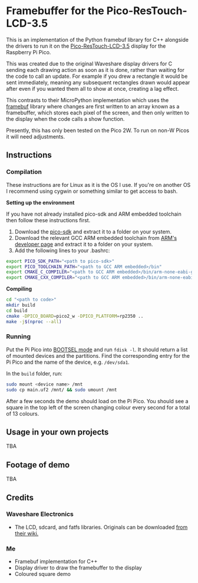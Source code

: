 # **Framebuffer for the Pico-ResTouch-LCD-3.5**

This is an implementation of the Python framebuf library for C++ alongside the drivers to run it on the <a href="https://www.waveshare.com/wiki/Pico-ResTouch-LCD-3.5">Pico-ResTouch-LCD-3.5</a> display for the Raspberry Pi Pico.

This was created due to the original Waveshare display drivers for C sending each drawing action as soon as it is done, rather than waiting for the code to call an update. For example if you drew a rectangle it would be sent immediately, meaning any subsequent rectangles drawn would appear after even if you wanted them all to show at once, creating a lag effect. 

This contrasts to their MicroPython implementation which uses the <a href="https://docs.micropython.org/en/latest/library/framebuf.html">framebuf</a> library where changes are first written to an array known as a framebuffer, which stores each pixel of the screen, and then only written to the display when the code calls a show function.

Presently, this has only been tested on the Pico 2W. To run on non-W Picos it will need adjustments.

## **Instructions**

### **Compilation**

These instructions are for Linux as it is the OS I use. If you're on another OS I recommend using cygwin or something similar to get access to bash.

**Setting up the environment**

If you have not already installed pico-sdk and ARM embedded toolchain then follow these instructions first.

1. Download the <a href="https://github.com/raspberrypi/pico-sdk">pico-sdk</a> and extract it to a folder on your system.
2. Download the relevant GCC ARM embedded toolchain from <a href="https://developer.arm.com/downloads/-/gnu-rm">ARM's developer page</a> and extract it to a folder on your system.
3. Add the following lines to your .bashrc:

```bash
export PICO_SDK_PATH="<path to pico-sdk>"
export PICO_TOOLCHAIN_PATH="<path to GCC ARM embedded>/bin"
export CMAKE_C_COMPILER="<path to GCC ARM embedded>/bin/arm-none-eabi-gcc"
export CMAKE_CXX_COMPILER="<path to GCC ARM embedded>/bin/arm-none-eabi-g++"
```

**Compiling**

```bash
cd "<path to code>"
mkdir build
cd build
cmake -DPICO_BOARD=pico2_w -DPICO_PLATFORM=rp2350 ..
make -j$(nproc --all)
```

### Running

Put the Pi Pico into <a href="https://projects.raspberrypi.org/en/projects/getting-started-with-the-pico">BOOTSEL mode</a> and run `fdisk -l`. It should return a list of mounted devices and the partitions. Find the corresponding entry for the Pi Pico and the name of the device, e.g. `/dev/sda1`.

In the `build` folder, run:

```bash
sudo mount <device name> /mnt
sudo cp main.uf2 /mnt/ && sudo umount /mnt
```

After a few seconds the demo should load on the Pi Pico. You should see a square in the top left of the screen changing colour every second for a total of 13 colours.

## Usage in your own projects

TBA

## Footage of demo

TBA

## Credits

### Waveshare Electronics

- The LCD, sdcard, and fatfs libraries. Originals can be downloaded <a href="https://www.waveshare.com/wiki/Pico-ResTouch-LCD-3.5">from their wiki.</a>

### Me

- Framebuf implementation for C++
- Display driver to draw the framebuffer to the display
- Coloured square demo
